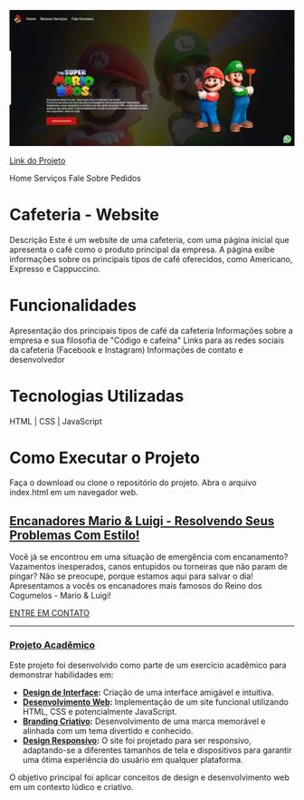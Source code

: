 ![site_mario.jpg](https://github.com/FernandoJesuss/Projeto_Mario/blob/main/img/site_mario.png)

[Link do Projeto](https://fernandojesuss.github.io/cafeteria/)

Home Serviços Fale Sobre Pedidos

# Cafeteria - Website

Descrição
Este é um website de uma cafeteria, com uma página inicial que apresenta o café como o produto principal da empresa. A página exibe informações sobre os principais tipos de café oferecidos, como Americano, Expresso e Cappuccino.


# Funcionalidades
Apresentação dos principais tipos de café da cafeteria
Informações sobre a empresa e sua filosofia de "Código e cafeína"
Links para as redes sociais da cafeteria (Facebook e Instagram)
Informações de contato e desenvolvedor

# Tecnologias Utilizadas
HTML | CSS | JavaScript

# Como Executar o Projeto
Faça o download ou clone o repositório do projeto.
Abra o arquivo index.html em um navegador web.






## [Encanadores Mario & Luigi - Resolvendo Seus Problemas Com Estilo!](pplx://action/followup)

Você já se encontrou em uma situação de emergência com encanamento? Vazamentos inesperados, canos entupidos ou torneiras que não param de pingar? Não se preocupe, porque estamos aqui para salvar o dia! Apresentamos a vocês os encanadores mais famosos do Reino dos Cogumelos - Mario & Luigi!

[ENTRE EM CONTATO](link-para-contato)

---

### [Projeto Acadêmico](pplx://action/followup)

Este projeto foi desenvolvido como parte de um exercício acadêmico para demonstrar habilidades em:

- **[Design de Interface](pplx://action/followup):** Criação de uma interface amigável e intuitiva.
- **[Desenvolvimento Web](pplx://action/followup):** Implementação de um site funcional utilizando HTML, CSS e potencialmente JavaScript.
- **[Branding Criativo](pplx://action/followup):** Desenvolvimento de uma marca memorável e alinhada com um tema divertido e conhecido.
- **[Design Responsivo](pplx://action/followup):** O site foi projetado para ser responsivo, adaptando-se a diferentes tamanhos de tela e dispositivos para garantir uma ótima experiência do usuário em qualquer plataforma.

O objetivo principal foi aplicar conceitos de design e desenvolvimento web em um contexto lúdico e criativo.
